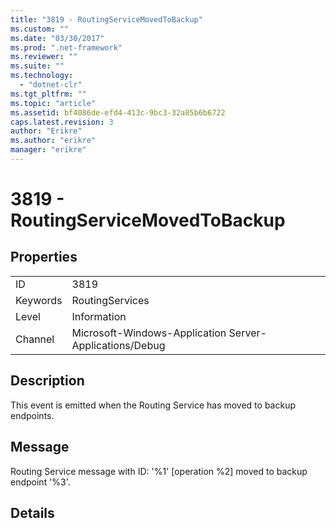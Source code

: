 ```yaml
---
title: "3819 - RoutingServiceMovedToBackup"
ms.custom: ""
ms.date: "03/30/2017"
ms.prod: ".net-framework"
ms.reviewer: ""
ms.suite: ""
ms.technology: 
  - "dotnet-clr"
ms.tgt_pltfrm: ""
ms.topic: "article"
ms.assetid: bf4086de-efd4-413c-9bc3-32a85b6b6722
caps.latest.revision: 3
author: "Erikre"
ms.author: "erikre"
manager: "erikre"
---
```

# 3819 - RoutingServiceMovedToBackup
## Properties  
  
|||  
|-|-|  
|ID|3819|  
|Keywords|RoutingServices|  
|Level|Information|  
|Channel|Microsoft-Windows-Application Server-Applications/Debug|  
  
## Description  
 This event is emitted when the Routing Service has moved to backup endpoints.  
  
## Message  
 Routing Service message with ID: '%1' [operation %2] moved to backup endpoint '%3'.  
  
## Details
